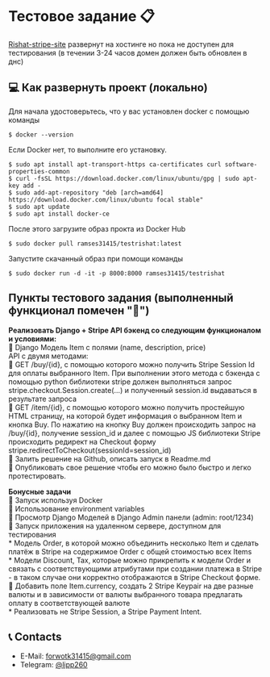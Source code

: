 # Тестовое задание 📋

[Rishat-stripe-site](http://cw19145-django-sd5kf.tw1.ru) развернут на хостинге но пока не доступен для тестирования (в течении 3-24 часов домен должен быть обновлен в днс)

## 💻 Как развернуть проект (локально)


Для начала удостоверьтесь, что у вас установлен docker c помощью команды

```
$ docker --version
```
Если Docker нет, то выполните его установку. 

```
$ sudo apt install apt-transport-https ca-certificates curl software-properties-common
$ curl -fsSL https://download.docker.com/linux/ubuntu/gpg | sudo apt-key add -
$ sudo add-apt-repository "deb [arch=amd64] https://download.docker.com/linux/ubuntu focal stable"
$ sudo apt update
$ sudo apt install docker-ce
```

После этого загрузите образ прокта из Docker Hub

```
$ sudo docker pull ramses31415/testrishat:latest
```

Запустите скачанный образ при помощи команды

```
$ sudo docker run -d -it -p 8000:8000 ramses31415/testrishat
```

## Пункты тестового задания (выполненный функционал помечен "🚩")

**Реализовать Django + Stripe API бэкенд со следующим функционалом и условиями:**    
🚩 Django Модель Item с полями (name, description, price)   
API с двумя методами:  
🚩 GET /buy/{id}, c помощью которого можно получить Stripe Session Id для оплаты выбранного Item. При выполнении этого метода c бэкенда с помощью python библиотеки stripe должен выполняться запрос stripe.checkout.Session.create(...) и полученный session.id выдаваться в результате запроса  
🚩 GET /item/{id}, c помощью которого можно получить простейшую HTML страницу, на которой будет информация о выбранном Item и кнопка Buy. По нажатию на кнопку Buy должен происходить запрос на /buy/{id}, получение session_id и далее  с помощью JS библиотеки Stripe происходить редирект на Checkout форму stripe.redirectToCheckout(sessionId=session_id)  
🚩 Залить решение на Github, описать запуск в Readme.md  
🚩 Опубликовать свое решение чтобы его можно было быстро и легко протестировать.   

**Бонусные задачи**  
    🚩 Запуск используя Docker   
    🚩 Использование environment variables  
    🚩 Просмотр Django Моделей в Django Admin панели (admin: root/1234)  
    🚩 Запуск приложения на удаленном сервере, доступном для тестирования  
    * Модель Order, в которой можно объединить несколько Item и сделать платёж в Stripe на содержимое Order c общей стоимостью всех Items  
    * Модели Discount, Tax, которые можно прикрепить к модели Order и связать с соответствующими атрибутами при создании платежа в Stripe - в таком случае они корректно отображаются в Stripe Checkout форме. 
    🚩 Добавить поле Item.currency, создать 2 Stripe Keypair на две разные валюты и в зависимости от валюты выбранного товара предлагать оплату в соответствующей валюте  
    * Реализовать не Stripe Session, а Stripe Payment Intent.  





## 📞 Contacts

- E-Mail: forwotk31415@gmail.com
- Telegram: [@lipp260](https://t.me/lipp260)

 
